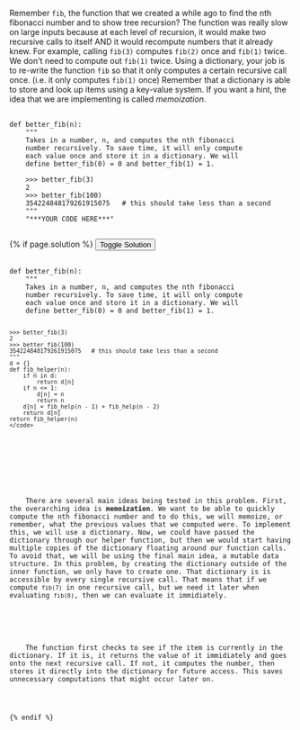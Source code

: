 <p>
  Remember <code>fib</code>, the function that we created a while ago to find the nth fibonacci number and to show tree recursion? The function was really slow on large inputs because at each level of recursion, it would make two recursive calls to itself AND it would recompute numbers that it already knew. For example, calling <code>fib(3)</code> computes <code>fib(2)</code> once and <code>fib(1)</code> twice. We don't need to compute out <code>fib(1)</code> twice. Using a dictionary, your job is to re-write the function <code>fib</code> so that it only computes a certain recursive call once. (i.e. it only computes <code>fib(1)</code> once) Remember that a dictionary is able to store and look up items using a key-value system. If you want a hint, the idea that we are implementing is called <i>memoization</i>.
</p>

<pre>
  <code class="prettyprint">
def better_fib(n):
    """
    Takes in a number, n, and computes the nth fibonacci
    number recursively. To save time, it will only compute
    each value once and store it in a dictionary. We will
    define better_fib(0) = 0 and better_fib(1) = 1.
      
    >>> better_fib(3)
    2
    >>> better_fib(100)
    354224848179261915075   # this should take less than a second
    """
    "***YOUR CODE HERE***"
  </code>
</pre>

{% if page.solution %}
<button onclick="toggleSolution()">Toggle Solution</button>

<div class="solution">
  <pre>
    <code class="prettyprint">
def better_fib(n):
    """
    Takes in a number, n, and computes the nth fibonacci
    number recursively. To save time, it will only compute
    each value once and store it in a dictionary. We will
    define better_fib(0) = 0 and better_fib(1) = 1.
      
    >>> better_fib(3)
    2
    >>> better_fib(100)
    354224848179261915075   # this should take less than a second
    """
    d = {}
    def fib_helper(n):
        if n in d:
            return d[n]
        if n <= 1:
            d[n] = n
            return n
        d[n] = fib_help(n - 1) + fib_help(n - 2)
        return d[n]
    return fib_helper(n)
    </code>
  </pre>
  
  <p>
    There are several main ideas being tested in this problem. First, the overarching idea is <b>memoization</b>. We want to be able to quickly compute the nth fibonacci number and to do this, we will memoize, or remember, what the previous values that we computed were. To implement this, we will use a dictionary. Now, we could have passed the dictionary through our helper function, but then we would start having multiple copies of the dictionary floating around our function calls. To avoid that, we will be using the final main idea, a mutable data structure. In this problem, by creating the dictionary outside of the inner function, we only have to create one. That dictionary is is accessible by every single recursive call. That means that if we compute <code>fib(7)</code> in one recursive call, but we need it later when evaluating <code>fib(8)</code>, then we can evaluate it immidiately.
  </p>
  <p>
    The function first checks to see if the item is currently in the dictionary. If it is, it returns the value of it immidiately and goes onto the next recursive call. If not, it computes the number, then stores it directly into the dictionary for future access. This saves unnecessary computations that might occur later on.
  </p>
</div>
{% endif %}
